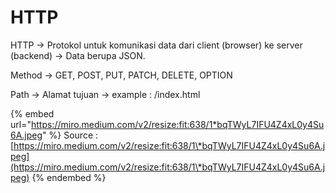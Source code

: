 # HTTP

HTTP -> Protokol untuk komunikasi data dari client (browser) ke server (backend) -> Data berupa JSON.

Method -> GET, POST, PUT, PATCH, DELETE, OPTION

Path -> Alamat tujuan -> example : /index.html

{% embed url="https://miro.medium.com/v2/resize:fit:638/1*bqTWyL7IFU4Z4xL0y4Su6A.jpeg" %}
Source : [https://miro.medium.com/v2/resize:fit:638/1\*bqTWyL7IFU4Z4xL0y4Su6A.jpeg](https://miro.medium.com/v2/resize:fit:638/1\*bqTWyL7IFU4Z4xL0y4Su6A.jpeg)
{% endembed %}
